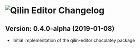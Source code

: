 # ![Qilin Editor Changelog](https://img.shields.io/badge/Qilin%20Editor-Package%20Changelog-blue.svg?style=for-the-badge)

## Version: 0.4.0-alpha (2019-01-08)
- Initial implementation of the qilin-editor chocolatey package

